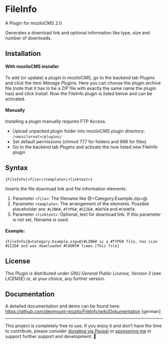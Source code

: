 FileInfo
===========

A Plugin for moziloCMS 2.0

Generates a download link and optional information like type, size and number of downloads.

## Installation
#### With moziloCMS installer
To add (or update) a plugin in moziloCMS, go to the backend tab *Plugins* and click the item *Manage Plugins*. Here you can choose the plugin archive file (note that it has to be a ZIP file with exactly the same name the plugin has) and click *Install*. Now the FileInfo plugin is listed below and can be activated.

#### Manually
Installing a plugin manually requires FTP Access.
- Upload unpacked plugin folder into moziloCMS plugin directory: ```/<moziloroot>/plugins/```
- Set default permissions (chmod 777 for folders and 666 for files)
- Go to the backend tab *Plugins* and activate the now listed new FileInfo plugin

## Syntax
    {FileInfo|<file>|<template>|<linktext>}
Inserts the file download link and file information elements.

1. Parameter ```<file>```: The filename like @=Category:Example.zip=@.
2. Parameter ```<template>```: The arrangement of the elements. Possible placeholder are: ```#LINK#```, ```#TYPE#```, ```#SIZE#```, ```#DATE#``` and ```#COUNT#```.
3. Parameter ```<linktext>```: Optional, text for download link. If this parameter is not set, filename is used.

#### Example:
    {FileInfo|@=Category:Example.zip=@|#LINK# is a #TYPE# file, has size #SIZE# and was downloaded #COUNT# times.|This file}

## License
This Plugin is distributed under *GNU General Public License, Version 3* (see LICENSE) or, at your choice, any further version.

## Documentation
A detailed documentation and demo can be found here:  
https://github.com/devmount-mozilo/FileInfo/wiki/Dokumentation [german]

---

This project is completely free to use. If you enjoy it and don't have the time to contribute, please consider [donating via Paypal](https://paypal.me/devmount) or [sponsoring me](https://github.com/sponsors/devmount) to support further support and development. :green_heart:
